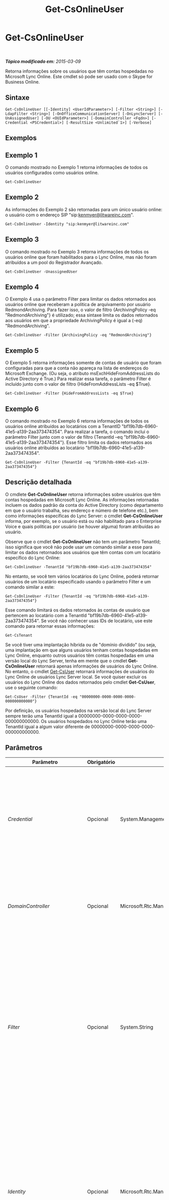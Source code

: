 ﻿---
title: Get-CsOnlineUser
TOCTitle: Get-CsOnlineUser
ms:assetid: 2bfafd70-a7d9-4308-a353-5ecf44249b53
ms:mtpsurl: https://technet.microsoft.com/pt-br/library/JJ994026(v=OCS.15)
ms:contentKeyID: 52057589
ms.date: 05/19/2016
mtps_version: v=OCS.15
ms.translationtype: HT
---

# Get-CsOnlineUser

 

_**Tópico modificado em:** 2015-03-09_

Retorna informações sobre os usuários que têm contas hospedadas no Microsoft Lync Online. Este cmdlet só pode ser usado com o Skype for Business Online.

## Sintaxe

    Get-CsOnlineUser [[-Identity] <UserIdParameter>] [-Filter <String>] [-LdapFilter <String>] [-OnOfficeCommunicationServer] [-OnLyncServer] [-UnAssignedUser] [-OU <OUIdParameter>] [-DomainController <Fqdn>] [-Credential <PSCredential>] [-ResultSize <Unlimited`1>] [-Verbose]

## Exemplos

## Exemplo 1

O comando mostrado no Exemplo 1 retorna informações de todos os usuários configurados como usuários online.

    Get-CsOnlineUser

## Exemplo 2

As informações do Exemplo 2 são retornadas para um único usuário online: o usuário com o endereço SIP "sip:kenmyer@litwareinc.com".

    Get-CsOnlineUser -Identity "sip:kenmyer@litwareinc.com"

## Exemplo 3

O comando mostrado no Exemplo 3 retorna informações de todos os usuários online que foram habilitados para o Lync Online, mas não foram atribuídos a um pool do Registrador Avançado.

    Get-CsOnlineUser -UnassignedUser

## Exemplo 4

O Exemplo 4 usa o parâmetro Filter para limitar os dados retornados aos usuários online que receberam a política de arquivamento por usuário RedmondArchiving. Para fazer isso, o valor de filtro {ArchivingPolicy -eq "RedmondArchiving"} é utilizado; essa sintaxe limita os dados retornados aos usuários em que a propriedade ArchivingPolicy é igual a (-eq) "RedmondArchiving".

    Get-CsOnlineUser -Filter {ArchivingPolicy -eq "RedmondArchiving"}

## Exemplo 5

O Exemplo 5 retorna informações somente de contas de usuário que foram configuradas para que a conta não apareça na lista de endereços do Microsoft Exchange. (Ou seja, o atributo msExchHideFromAddressLists do Active Directory é True.) Para realizar essa tarefa, o parâmetro Filter é incluído junto com o valor de filtro {HideFromAddressLists -eq $True}.

    Get-CsOnlineUser -Filter {HideFromAddressLists -eq $True}

## Exemplo 6

O comando mostrado no Exemplo 6 retorna informações de todos os usuários online atribuídos ao locatários com a TenantID "bf19b7db-6960-41e5-a139-2aa373474354". Para realizar a tarefa, o comando inclui o parâmetro Filter junto com o valor de filtro {TenantId –eq "bf19b7db-6960-41e5-a139-2aa373474354"}. Esse filtro limita os dados retornados aos usuários online atribuídos ao locatário "bf19b7db-6960-41e5-a139-2aa373474354".

    Get-CsOnlineUser -Filter {TenantId -eq "bf19b7db-6960-41e5-a139-2aa373474354"}

## Descrição detalhada

O cmdlete **Get-CsOnlineUser** retorna informações sobre usuários que têm contas hospedadas em Microsoft Lync Online. As informações retornadas incluem os dados padrão da conta do Active Directory (como departamento em que o usuário trabalha, seu endereço e número de telefone etc.), bem como informações específicas do Lync Server: o cmdlet **Get-CsOnlineUser** informa, por exemplo, se o usuário está ou não habilitado para o Enterprise Voice e quais políticas por usuário (se houver alguma) foram atribuídas ao usuário.

Observe que o cmdlet **Get-CsOnlineUser** não tem um parâmetro TenantId; isso significa que você não pode usar um comando similar a esse para limitar os dados retornados aos usuários que têm contas com um locatário específico do Lync Online:

    Get-CsOnlineUser -TenantId "bf19b7db-6960-41e5-a139-2aa373474354"

No entanto, se você tem vários locatários do Lync Online, poderá retornar usuários de um locatário especificado usando o parâmetro Filter e um comando similar a este:

    Get-CsOnlineUser -Filter {TenantId -eq "bf19b7db-6960-41e5-a139-2aa373474354"}

Esse comando limitará os dados retornados às contas de usuário que pertencem ao locatário com a TenantId "bf19b7db-6960-41e5-a139-2aa373474354". Se você não conhecer usas IDs de locatário, use este comando para retornar essas informações:

    Get-CsTenant

Se você tiver uma implantação híbrida ou de "domínio dividido" (ou seja, uma implantação em que alguns usuários tenham contas hospedadas em Lync Online, enquanto outros usuários têm contas hospedadas em uma versão local do Lync Server, tenha em mente que o cmdlet **Get-CsOnlineUser** retornará apenas informações de usuários do Lync Online. No entanto, o cmdlet [Get-CsUser](get-csuser.md) retornará informações de usuários do Lync Online de usuários Lync Server local. Se você quiser excluir os usuários do Lync Online dos dados retornados pelo cmdlet **Get-CsUser**, use o seguinte comando:

    Get-CsUser -Filter {TenantId -eq "00000000-0000-0000-0000-000000000000"}

Por definição, os usuários hospedados na versão local do Lync Server sempre terão uma TenantId igual a 00000000-0000-0000-0000-000000000000. Os usuários hospedados no Lync Online terão uma TenantId igual a algum valor diferente de 00000000-0000-0000-0000-000000000000.

## Parâmetros


<table>
<colgroup>
<col style="width: 25%" />
<col style="width: 25%" />
<col style="width: 25%" />
<col style="width: 25%" />
</colgroup>
<thead>
<tr class="header">
<th>Parâmetro</th>
<th>Obrigatório</th>
<th>Tipo</th>
<th>Descrição</th>
</tr>
</thead>
<tbody>
<tr class="odd">
<td><p><em>Credential</em></p></td>
<td><p>Opcional</p></td>
<td><p>System.Management.Automation.PSCredential</p></td>
<td><p>Permite a você executar o cmdlet <strong>Get-CsOnlineUser</strong> usando credenciais alternativas. Isso pode ser necessário se a conta que você usou para fazer logon no Windows não tiver os privilégios necessários para se trabalhar com objetos de usuário.</p>
<p>Para usar o parâmetro Credential, primeiro crie um objeto PSCredential usando o cmdlet <strong>Get-Credential</strong>. Para obter mais detalhes, consulte o tópico de Ajuda do cmdlet <strong>Get-Credential</strong>.</p></td>
</tr>
<tr class="even">
<td><p><em>DomainController</em></p></td>
<td><p>Opcional</p></td>
<td><p>Microsoft.Rtc.Management.Deploy.Fqdn</p></td>
<td><p>Permite que você se conecte a um controlador de domínio especificado para recuperar informações de usuário. Para conectar-se a um controlador de domínio em particular, inclua o parâmetro DomainController seguido do FQDN (nome de domínio totalmente qualificado) (por exemplo, atl-cs-001.litwareinc.com).</p></td>
</tr>
<tr class="odd">
<td><p><em>Filter</em></p></td>
<td><p>Opcional</p></td>
<td><p>System.String</p></td>
<td><p>Permite que você limite os dados retornados filtrando atributos específicos do Lync Server. Por exemplo, você pode limitar os dados retornados aos usuários que receberam uma política de voz específica ou aos usuários que não receberam uma política de voz específica.</p>
<p>O parâmetro Filter usa a mesma sintaxe de filtragem do Windows PowerShell usada pelo cmdlet Where-Object. Por exemplo, um filtro que retorna somente usuários habilitados para o Enterprise Voice teria a seguinte aparência, com EnterpriseVoiceEnabled representando o atributo do Active Directory, -eq representando o operador de comparação (igual a) e $True (uma variável interna do Windows PowerShell) representando o valor de filtro:</p>
<p>{EnterpriseVoiceEnabled -eq $True}</p></td>
</tr>
<tr class="even">
<td><p><em>Identity</em></p></td>
<td><p>Opcional</p></td>
<td><p>Microsoft.Rtc.Management.AD.UserIdParameter</p></td>
<td><p>Indica a identidade da conta de usuário a ser recuperada. As identidades de usuários podem ser especificadas usando um de quatro formatos: 1) O endereço SIP do usuário; 2) o nome UPN do usuário; 3) o nome de domínio do usuário e nome de logon, na forma domínio\logon (por exemplo, litwareinc\kenmyer); e, 4) o nome de exibição do Active Directory do usuário (por exemplo, Ken Myer). Também é possível fazer referência a uma conta de usuário com o nome diferenciado do Active Directory.</p>
<p>Você pode usar o caractere curinga asterisco (*) ao usar o nome para exibição como identidade do usuário. Por exemplo, a identidade &quot;* Smith&quot; retornaria todos os usuários com nome para exibição que termine com &quot; Smith&quot;.</p></td>
</tr>
<tr class="odd">
<td><p><em>LdapFilter</em></p></td>
<td><p>Opcional</p></td>
<td><p>System.String</p></td>
<td><p>Permite limitar os dados retornados filtrando atributos genéricos do Active Directory (ou seja, atributos que não são específicos do Lync Server). Por exemplo, você pode limitar os dados retornados aos usuários que trabalham em um departamento específico ou aos usuários que têm um gerente ou cargo específico.</p>
<p>O parâmetro LDAPFilter usa o idioma de consulta LDAP ao criar filtros. Por exemplo, um filtro que retorna somente os usuários que trabalham na cidade de Redmond seria assim: &quot;l=Redmond&quot;, onde &quot;l&quot; (L minúsculo) representa o atributo do Active Directory (localidade); &quot;=&quot; representa o operador de comparação (igual a); e &quot;Redmond&quot; representa o valor do filtro.</p></td>
</tr>
<tr class="even">
<td><p><em>OnLyncServer</em></p></td>
<td><p>Opcional</p></td>
<td><p>System.Management.Automation.SwitchParameter</p></td>
<td><p>Retorna uma coleção de usuários hospedados no Lync Server. Usuários com contas em versões anteriores do software não serão retornados quando você usar esse parâmetro.</p></td>
</tr>
<tr class="odd">
<td><p><em>OnOfficeCommunicationServer</em></p></td>
<td><p>Opcional</p></td>
<td><p>System.Management.Automation.SwitchParameter</p></td>
<td><p>Retorna uma coleção de usuários hospedados em uma versão anterior do Lync Server (por exemplo, Microsoft Office Communications Server 2007 R2). Usuários com contas na versão corrente do software não serão retornados quando você usar esse parâmetro.</p></td>
</tr>
<tr class="even">
<td><p><em>OU</em></p></td>
<td><p>Opcional</p></td>
<td><p>Microsoft.Rtc.Management.AD.OUIdParameter</p></td>
<td><p>Permite retornar informações sobre contas de usuário de uma unidade organizacional (OU) ou contêiner específicos. O parâmetro OU retorna dados da OU especificada e de qualquer de suas OUs filhas. Por exemplo, se a OU Finance tiver duas OUs filhas, AccountsPayable e AccountsReceivable, os dados retornados incluirão usuários de cada uma dessas três OUs.</p>
<p>Ao especificar uma OU, use o DN (nome diferenciado) do contêiner em questão; por exemplo: -OU &quot;OU=Finance,dc=litwareinc,dc=com&quot;. Para retornar contas de usuário do contêiner Usuários, use esta sintaxe:</p>
<p>-OU &quot;cn=Users,dc=litwareinc,dc=com&quot;</p></td>
</tr>
<tr class="odd">
<td><p><em>ResultSize</em></p></td>
<td><p>Opcional</p></td>
<td><p>Microsoft.Rtc.Management.ADConnect.Core.Unlimited</p></td>
<td><p>Permite limitar o número de registros retornados pelo cmdlet. Por exemplo, para retornar sete usuários (independentemente do número de usuários existentes em sua floresta), inclua o parâmetro ResultSize e defina seu valor como 7. Observe que não há como garantir quais serão os sete usuários retornados.</p>
<p>O tamanho do resultado pode ser definido com qualquer número inteiro entre 0 e 2147483647, inclusive. Se for definido com 0, o comando será executado mas nenhum dado será retornado. Se você definir o ResultSize com 7, mas tiver apenas três usuários em sua floresta, o comando retornará esses três usuários e, em seguida, será concluído sem erros.</p></td>
</tr>
<tr class="even">
<td><p><em>UnassignedUser</em></p></td>
<td><p>Opcional</p></td>
<td><p>System.Management.Automation.SwitchParameter</p></td>
<td><p>Permite que você retorne uma coleção de todos os usuários que foram habilitados para o Lync Online, mas não estão atribuídos ao pool de um Registrador Avançado. Os usuários não têm permissão para fazer logon, a menos que recebam o pool de um Registrador Avançado.</p></td>
</tr>
</tbody>
</table>


## Tipos de entrada

O cmdlet **Get-CsOnlineUser** aceita instâncias do objeto Microsoft.Rtc.Management.ADConnect.Schema.OCSADUser que entram em pipeline, bem como valores de cadeia de caracteres que representam uma identidade de conta de usuário válida (por exemplo, "sip:kenmyer@litwareinc.com").

## Tipos de retorno

O cmdlet **Get-CsOnlineUser** retorna instâncias do objeto Microsoft.Rtc.Management.ADConnect.Schema.ADOCOnlineUser.

## Consulte Também

#### Outros Recursos

[Get-CsUser](get-csuser.md)

